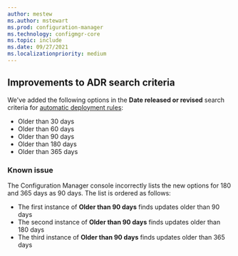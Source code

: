 ```yaml
---
author: mestew
ms.author: mstewart
ms.prod: configuration-manager
ms.technology: configmgr-core
ms.topic: include
ms.date: 09/27/2021
ms.localizationpriority: medium
---
```

## <a name="bkmk_adr"></a> Improvements to ADR search criteria
<!--7033309-->

We've added the following options in the **Date released or revised** search criteria for [automatic deployment rules]():

- Older than 30 days
- Older than 60 days
- Older than 90 days
- Older than 180 days
- Older than 365 days

### Known issue

The Configuration Manager console incorrectly lists the new options for 180 and 365 days as 90 days. The list is ordered as follows:

- The first instance of **Older than 90 days** finds updates older than 90 days
- The second instance of **Older than 90 days** finds updates older than 180 days
- The third instance of **Older than 90 days** finds updates older than 365 days


